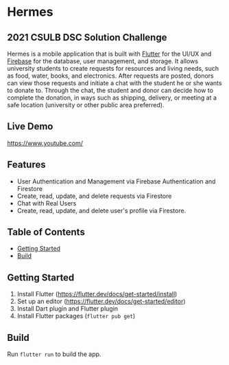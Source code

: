 # Hermes
## 2021 CSULB DSC Solution Challenge
Hermes is a mobile application that is built with [Flutter](https://flutter.dev/) for the UI/UX and [Firebase](https://firebase.google.com/) for the database, user management, and storage. It allows university students to create requests for resources and living needs, such as food, water, books, and electronics. After requests are posted, donors can view those requests and initiate a chat with the student he or she wants to donate to. Through the chat, the student and donor can decide how to complete the donation, in ways such as shipping, delivery, or meeting at a safe location (university or other public area preferred).


## Live Demo
https://www.youtube.com/

## Features
- User Authentication and Management via Firebase Authentication and Firestore
- Create, read, update, and delete requests via Firestore
- Chat with Real Users
- Create, read, update, and delete user's profile via Firestore.

## Table of Contents
 - [Getting Started](#getting-started)
 - [Build](#build)

## Getting Started
1. Install Flutter (https://flutter.dev/docs/get-started/install)
2. Set up an editor (https://flutter.dev/docs/get-started/editor)
3. Install Dart plugin and Flutter plugin
4. Install Flutter packages (`flutter pub get`)

## Build
Run `flutter run` to build the app.
